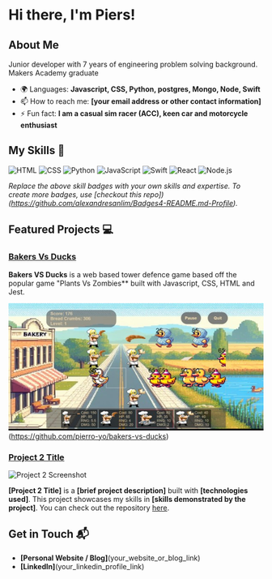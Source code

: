 # Hi there, I'm Piers! 


## About Me 

Junior developer with 7 years of engineering problem solving background. Makers Academy graduate 

- 🌍 Languages: **Javascript, CSS, Python, postgres, Mongo, Node, Swift**
- 📫 How to reach me: **[your email address or other contact information]**
- ⚡ Fun fact: **I am a casual sim racer (ACC), keen car and motorcycle enthusiast**

## My Skills 🧠

![HTML](https://img.shields.io/badge/HTML5-E34F26?style=for-the-badge&logo=html5&logoColor=white)
![CSS](https://img.shields.io/badge/CSS3-1572B6?style=for-the-badge&logo=css3&logoColor=white)
![Python](https://img.shields.io/badge/Python-FFD43B?style=for-the-badge&logo=python&logoColor=blue)
![JavaScript](https://img.shields.io/badge/JavaScript-323330?style=for-the-badge&logo=javascript&logoColor=F7DF1E)
![Swift](https://img.shields.io/badge/Swift-FA7343?style=for-the-badge&logo=swift&logoColor=white)
![React](https://img.shields.io/badge/React-20232A?style=for-the-badge&logo=react&logoColor=61DAFB)
![Node.js](https://img.shields.io/badge/Node%20js-339933?style=for-the-badge&logo=nodedotjs&logoColor=white)


*Replace the above skill badges with your own skills and expertise. To create more badges, use [checkout this repo])(https://github.com/alexandresanlim/Badges4-README.md-Profile).*

## Featured Projects 💻

### [Bakers Vs Ducks](https://github.com/pierro-yo/bakers-vs-ducks)

**Bakers VS Ducks** is a web based tower defence game based off the popular game "Plants Vs Zombies** built with Javascript, CSS, HTML and Jest.

![Gameplay screenshot](BakersVsDucksSC.jpg)
(https://github.com/pierro-yo/bakers-vs-ducks)

### [Project 2 Title](project_2_link)

![Project 2 Screenshot](project_2_screenshot_url)

**[Project 2 Title]** is a **[brief project description]** built with **[technologies used]**. This project showcases my skills in **[skills demonstrated by the project]**. You can check out the repository [here](project_2_repository_link).

## Get in Touch 📬

- **[Personal Website / Blog]**(your_website_or_blog_link)
- **[LinkedIn]**(your_linkedin_profile_link)
